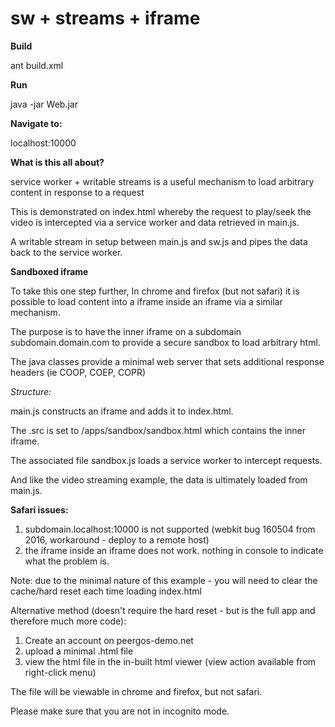 # sw + streams + iframe

**Build**

ant build.xml

**Run**

java -jar Web.jar

**Navigate to:** 

localhost:10000

**What is this all about?**

service worker + writable streams is a useful mechanism to load arbitrary content in response to a request

This is demonstrated on index.html whereby the request to play/seek the video is intercepted via a service worker and data retrieved in main.js.

A writable stream in setup between main.js and sw.js and pipes the data back to the service worker. 


**Sandboxed iframe**

To take this one step further, In chrome and firefox (but not safari) it is possible to load content into a iframe inside an iframe via a similar mechanism.

The purpose is to have the inner iframe on a subdomain subdomain.domain.com to provide a secure sandbox to load arbitrary html.

The java classes provide a minimal web server that sets additional response headers (ie COOP, COEP, COPR)


*Structure:*

main.js constructs an iframe and adds it to index.html.

The .src is set to /apps/sandbox/sandbox.html which contains the inner iframe.

The associated file sandbox.js loads a service worker to intercept requests.

And like the video streaming example, the data is ultimately loaded from main.js.

**Safari issues:**

1. subdomain.localhost:10000 is not supported (webkit bug 160504 from 2016, workaround - deploy to a remote host)
2. the iframe inside an iframe does not work. nothing in console to indicate what the problem is.

Note: due to the minimal nature of this example - you will need to clear the cache/hard reset each time loading index.html


Alternative method (doesn't require the hard reset - but is the full app and therefore much more code):

1. Create an account on peergos-demo.net
2. upload a minimal .html file
3. view the html file in the in-built html viewer (view action available from right-click menu)

The file will be viewable in chrome and firefox, but not safari.

Please make sure that you are not in incognito mode.
